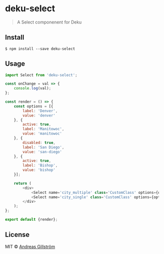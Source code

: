 # deku-select

> A Select componenent for Deku


## Install

```
$ npm install --save deku-select
```


## Usage

```js
import Select from 'deku-select';

const onChange = val => {
	console.log(val);
};

const render = () => {
	const options = [{
		label: 'Denver',
		value: 'denver'
	}, {
		active: true,
		label: 'Manitowoc',
		value: 'manitowoc'
	}, {
		disabled: true,
		label: 'San Diego',
		value: 'san-diego'
	}, {
		active: true,
		label: 'Bishop',
		value: 'bishop'
	}];

	return (
		<div>
			<Select name='city_multiple' class='CustomClass' options={options} placeholder='Multiple: Pick a city' onChange={onChange} multiple/>
			<Select name='city_single' class='CustomClass' options={options} placeholder='Single: Pick a city' onChange={onChange}/>
		</div>
	);
};

export default {render};
```


## License

MIT © [Andreas Gillström](http://github.com/gillstrom)
